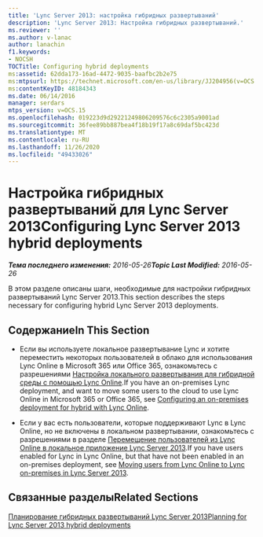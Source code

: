 ```yaml
---
title: 'Lync Server 2013: настройка гибридных развертываний'
description: 'Lync Server 2013: Настройка гибридных развертываний.'
ms.reviewer: ''
ms.author: v-lanac
author: lanachin
f1.keywords:
- NOCSH
TOCTitle: Configuring hybrid deployments
ms:assetid: 62dda173-16ad-4472-9035-baafbc2b2e75
ms:mtpsurl: https://technet.microsoft.com/en-us/library/JJ204956(v=OCS.15)
ms:contentKeyID: 48184343
ms.date: 06/14/2016
manager: serdars
mtps_version: v=OCS.15
ms.openlocfilehash: 019223d9d29221249806209576c6c2305a9001ad
ms.sourcegitcommit: 36fee89bb887bea4f18b19f17a8c69daf5bc423d
ms.translationtype: MT
ms.contentlocale: ru-RU
ms.lasthandoff: 11/26/2020
ms.locfileid: "49433026"
---
```

# <a name="configuring-lync-server-2013-hybrid-deployments"></a><span data-ttu-id="038f1-103">Настройка гибридных развертываний для Lync Server 2013</span><span class="sxs-lookup"><span data-stu-id="038f1-103">Configuring Lync Server 2013 hybrid deployments</span></span>

<div data-xmlns="http://www.w3.org/1999/xhtml">

<div class="topic" data-xmlns="http://www.w3.org/1999/xhtml" data-msxsl="urn:schemas-microsoft-com:xslt" data-cs="https://msdn.microsoft.com/">

<div data-asp="https://msdn2.microsoft.com/asp">



</div>

<div id="mainSection">

<div id="mainBody"><span data-ttu-id="038f1-104">

<span> </span></span><span class="sxs-lookup"><span data-stu-id="038f1-104">

<span> </span></span></span>

<span data-ttu-id="038f1-105">_**Тема последнего изменения:** 2016-05-26_</span><span class="sxs-lookup"><span data-stu-id="038f1-105">_**Topic Last Modified:** 2016-05-26_</span></span>

<span data-ttu-id="038f1-106">В этом разделе описаны шаги, необходимые для настройки гибридных развертываний Lync Server 2013.</span><span class="sxs-lookup"><span data-stu-id="038f1-106">This section describes the steps necessary for configuring hybrid Lync Server 2013 deployments.</span></span>

<div>

## <a name="in-this-section"></a><span data-ttu-id="038f1-107">Содержание</span><span class="sxs-lookup"><span data-stu-id="038f1-107">In This Section</span></span>

  - <span data-ttu-id="038f1-108">Если вы используете локальное развертывание Lync и хотите переместить некоторых пользователей в облако для использования Lync Online в Microsoft 365 или Office 365, ознакомьтесь с разрешениями [Настройка локального развертывания для гибридной среды с помощью Lync Online](lync-server-2013-configuring-an-on-premises-deployment-for-hybrid-with-lync-online.md).</span><span class="sxs-lookup"><span data-stu-id="038f1-108">If you have an on-premises Lync deployment, and want to move some users to the cloud to use Lync Online in Microsoft 365 or Office 365, see [Configuring an on-premises deployment for hybrid with Lync Online](lync-server-2013-configuring-an-on-premises-deployment-for-hybrid-with-lync-online.md).</span></span>

  - <span data-ttu-id="038f1-109">Если у вас есть пользователи, которые поддерживают Lync в Lync Online, но не включены в локальном развертывании, ознакомьтесь с разрешениями в разделе [Перемещение пользователей из Lync Online в локальное приложение Lync Server 2013](lync-server-2013-moving-users-from-lync-online-to-lync-on-premises.md).</span><span class="sxs-lookup"><span data-stu-id="038f1-109">If you have users enabled for Lync in Lync Online, but that have not been enabled in an on-premises deployment, see [Moving users from Lync Online to Lync on-premises in Lync Server 2013](lync-server-2013-moving-users-from-lync-online-to-lync-on-premises.md).</span></span>

</div>

<div>

## <a name="related-sections"></a><span data-ttu-id="038f1-110">Связанные разделы</span><span class="sxs-lookup"><span data-stu-id="038f1-110">Related Sections</span></span>

[<span data-ttu-id="038f1-111">Планирование гибридных развертываний Lync Server 2013</span><span class="sxs-lookup"><span data-stu-id="038f1-111">Planning for Lync Server 2013 hybrid deployments</span></span>](lync-server-2013-planning-for-hybrid-deployments.md)

<span data-ttu-id="038f1-112"></div>

</div>

<span> </span>

</div>

</div>

</span><span class="sxs-lookup"><span data-stu-id="038f1-112"></div>

</div>

<span> </span>

</div>

</div>

</span></span></div>

